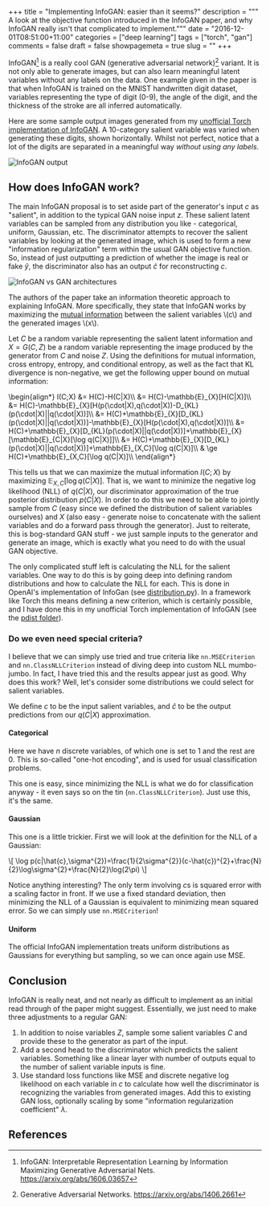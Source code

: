 +++
title = "Implementing InfoGAN: easier than it seems?"
description = """
  A look at the objective function introduced in the InfoGAN paper, and
  why InfoGAN really isn't that complicated to implement."""
date = "2016-12-01T08:51:00+11:00"
categories = ["deep learning"]
tags = ["torch", "gan"]
comments = false
draft = false
showpagemeta = true
slug = ""
+++

InfoGAN[^infogan] is a really cool GAN (generative adversarial network)[^gan]
variant. It is not only able to generate images, but can also learn meaningful
latent variables without any labels on the data. One example given in the paper
is that when InfoGAN is trained on the MNIST handwritten digit dataset,
variables representing the type of digit (0-9), the angle of the digit, and the
thickness of the stroke are all inferred automatically.

Here are some sample output images generated from my
[unofficial Torch implementation of InfoGAN](https://github.com/anibali/infogan).
A 10-category salient variable was varied when generating these digits, shown
horizontally. Whilst not perfect, notice that a lot of the digits are separated
in a meaningful way _without using any labels_.

![InfoGAN output](/img/torch_infogan_output.png)

## How does InfoGAN work?

The main InfoGAN proposal is to set aside part of the generator's input $c$ as
"salient", in addition to the typical GAN noise input $z$. These salient latent
variables can be sampled from any distribution you like - categorical, uniform,
Gaussian, etc. The discriminator attempts to recover the salient variables by
looking at the generated image, which is used to form a new "information
regularization" term within the usual GAN objective function. So, instead of
just outputting a prediction of whether the image is real or fake $\hat{y}$,
the discriminator also has an output $\hat{c}$ for reconstructing $c$.

![InfoGAN vs GAN architectures](/img/infogan_vs_gan_archs.svg)

The authors of the paper take an information theoretic approach to explaining
InfoGAN. More specifically, they state that InfoGAN works by maximizing the
[mutual information](https://en.wikipedia.org/wiki/Mutual_information) between
the salient variables \\(c\\) and the generated images \\(x\\).

Let $C$ be a random variable representing the salient latent information and
$X=G(C,Z)$ be a random variable representing the image produced by the generator
from $C$ and noise $Z$. Using the definitions for mutual information, cross
entropy, entropy, and conditional entropy, as well as the fact that KL
divergence is non-negative, we get the following upper bound on mutual
information:

<p>
\begin{align*}
 I(C;X) &= H(C)-H(C|X)\\
 &= H(C)-\mathbb{E}_{X}[H(C|X)]\\
 &= H(C)-\mathbb{E}_{X}[H(p(\cdot|X),q(\cdot|X))-D_{KL}(p(\cdot|X)||q(\cdot|X))]\\
 &= H(C)+\mathbb{E}_{X}[D_{KL}(p(\cdot|X)||q(\cdot|X))]-\mathbb{E}_{X}[H(p(\cdot|X),q(\cdot|X))]\\
 &= H(C)+\mathbb{E}_{X}[D_{KL}(p(\cdot|X)||q(\cdot|X))]+\mathbb{E}_{X}[\mathbb{E}_{C|X}[\log q(C|X)]]\\
 &= H(C)+\mathbb{E}_{X}[D_{KL}(p(\cdot|X)||q(\cdot|X))]+\mathbb{E}_{X,C}[\log q(C|X)]\\
 & \ge H(C)+\mathbb{E}_{X,C}[\log q(C|X)]\\
\end{align*}
</p>

This tells us that we can maximize the
mutual information $I(C;X)$ by maximizing $\mathbb{E}_{X,C}[\log q(C|X)]$. That
is, we want to minimize the negative log likelihood (NLL) of $q(C|X)$, our
discriminator approximation of the true posterior distribution $p(C|X)$.
In order to do this we need to be able to jointly sample from $C$ (easy since we
defined the distribution of salient variables ourselves) and $X$ (also easy -
generate noise to concatenate with the salient variables and do a forward pass
through the generator). Just to reiterate, this is bog-standard GAN stuff - we
just sample inputs to the generator and generate an image, which is exactly
what you need to do with the usual GAN objective.

The only complicated stuff left is calculating the NLL for the salient
variables. One way to do this is by going deep into defining random
distributions and how to calculate the NLL for each. This is done in OpenAI's
implementation of InfoGan (see
[distribution.py](https://github.com/openai/InfoGAN/blob/master/infogan/misc/distributions.py)).
In a framework like Torch this means defining a new criterion, which is
certainly possible, and I have done this in my unofficial Torch implementation
of InfoGAN (see the [pdist folder](https://github.com/anibali/infogan/tree/master/src/pdist)).

### Do we even need special criteria?

I believe that we can simply use tried and true criteria like
`nn.MSECriterion` and `nn.ClassNLLCriterion` instead of diving deep into custom NLL
mumbo-jumbo. In fact, I have tried this and the results appear just as good.
Why does this work? Well, let's consider some distributions we could select for
salient variables.

We define $c$ to be the input salient variables, and $\hat{c}$ to be
the output predictions from our $q(C|X)$ approximation.

#### Categorical

Here we have $n$ discrete variables, of which one is set to 1 and the rest are
0. This is so-called "one-hot encoding", and is used for usual classification
problems.

This one is easy, since minimizing the NLL is what we do for
classification anyway - it even says so on the tin (`nn.ClassNLLCriterion`). Just
use this, it's the same.

#### Gaussian

This one is a little trickier. First we will look at the definition for the NLL
of a Gaussian:

<p>
\[
\log p(c|\hat{c},\sigma^{2})=\frac{1}{2\sigma^{2}}(c-\hat{c})^{2}+\frac{N}{2}\log\sigma^{2}+\frac{N}{2}\log(2\pi)
\]
</p>

Notice anything interesting? The only term involving $c$s is squared error with
a scaling factor in front. If we use a fixed standard deviation, then minimizing
the NLL of a Gaussian is equivalent to minimizing mean squared error. So we can
simply use `nn.MSECriterion`!

#### Uniform

The official InfoGAN implementation treats uniform distributions as
Gaussians for everything but sampling, so we can once again use MSE.

## Conclusion

InfoGAN is really neat, and not nearly as difficult to implement as an initial
read through of the paper might suggest. Essentially, we just need to make
three adjustments to a regular GAN:

1. In addition to noise variables $Z$, sample some salient variables $C$ and
   provide these to the generator as part of the input.
2. Add a second head to the discriminator which predicts the salient variables.
   Something like a linear layer with number of outputs equal to the number of
   salient variable inputs is fine.
3. Use standard loss functions like MSE and discrete negative log likelihood
   on each variable in $c$ to calculate how well the discriminator is
   recognizing the variables from generated images. Add this to existing
   GAN loss, optionally scaling by some "information regularization
   coefficient" $\lambda$.

## References

[^infogan]:
    InfoGAN: Interpretable Representation Learning by Information Maximizing
    Generative Adversarial Nets.
    https://arxiv.org/abs/1606.03657

[^gan]:
    Generative Adversarial Networks.
    https://arxiv.org/abs/1406.2661
